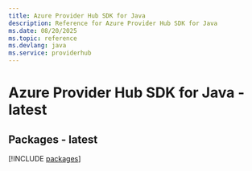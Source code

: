 ```yaml
---
title: Azure Provider Hub SDK for Java
description: Reference for Azure Provider Hub SDK for Java
ms.date: 08/20/2025
ms.topic: reference
ms.devlang: java
ms.service: providerhub
---
```

# Azure Provider Hub SDK for Java - latest
## Packages - latest
[!INCLUDE [packages](provider-hub-index.md)]